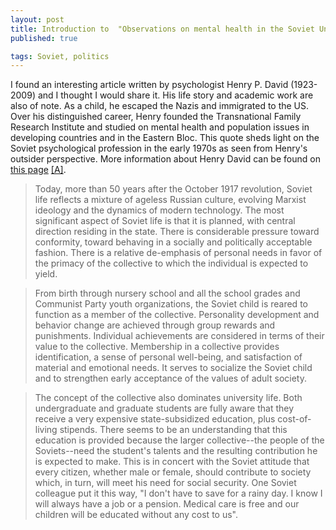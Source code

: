 ```yaml
---
layout: post
title: Introduction to  "Observations on mental health in the Soviet Union and Eastern Europe" by Henry P. David (1968)
published: true

tags: Soviet, politics
---
```


I found an interesting article written by psychologist Henry P. David (1923-2009) and I thought I 
would share it. His life story and academic work are also of note. As a child, he escaped the Nazis and 
immigrated to the US. Over his distinguished career, Henry founded the Transnational Family Research 
Institute and studied on mental health and population issues in developing countries and in the Eastern 
Bloc. This quote sheds light on the Soviet psychological profession in the early 1970s as seen from 
Henry's 
outsider perspective. More information about Henry David can be found on [this 
page](http://www.apa.org/international/pi/2010/04/tribute-david.aspx) 
[[A]](http://archive.is/P3j9G).


> Today, more than 50 years after the October 1917 revolution, 
> Soviet life reflects a mixture of ageless Russian culture, 
> evolving Marxist ideology and the dynamics of modern technology. 
> The most significant aspect of Soviet life is that it is planned, 
> with central direction residing in the state. There is 
> considerable pressure toward conformity, toward behaving in a 
> socially and politically acceptable fashion. There is a relative 
> de-emphasis of personal needs in favor of the primacy of the 
> collective to which the individual is expected to yield.


> From birth through nursery school and all the school grades and 
> Communist Party youth organizations, the Soviet child is reared 
> to function as a member of the collective. Personality 
> development and behavior change are achieved through group 
> rewards and punishments. Individual achievements are considered 
> in terms of their value to the collective. Membership in a 
> collective provides identification, a sense of personal 
> well-being, and satisfaction of material and emotional needs. It 
> serves to socialize the Soviet child and to strengthen early 
> acceptance of the values of adult society.


> The concept of the collective also dominates university life. 
> Both undergraduate and graduate students are fully aware that 
> they receive a very expensive state-subsidized education, plus 
> cost-of-living stipends. There seems to be an understanding that 
> this education is provided because the larger collective--the 
> people of the Soviets--need the student's talents and the 
> resulting contribution he is expected to make. This is in concert 
> with the Soviet attitude that every citizen, whether male or 
> female, should contribute to society which, in turn, will meet 
> his need for social security. One Soviet colleague put it this 
> way, "I don't have to save for a rainy day. I know I will always 
> have a job or a pension. Medical care is free and our children 
> will be educated without any cost to us".
